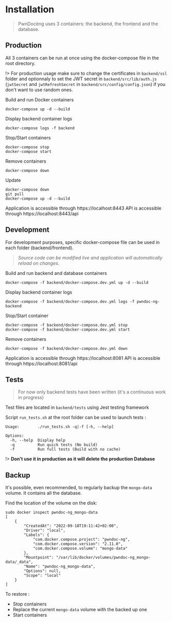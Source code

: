 # Installation

> PwnDocèng uses 3 containers: the backend, the frontend and the database.

## Production

All 3 containers can be run at once using the docker-compose file in the root directory.

!> For production usage make sure to change the certificates in `backend/ssl` folder and optionnaly to set the JWT secret in `backend/src/lib/auth.js` (`jwtSecret` and `jwtRefreshSecret` in `backend/src/config/config.json`) if you don't want to use random ones.

Build and run Docker containers

```
docker-compose up -d --build
```

Display backend container logs

```
docker-compose logs -f backend
```

Stop/Start containers

```
docker-compose stop
docker-compose start
```

Remove containers

```
docker-compose down
```

Update

```
docker-compose down
git pull
docker-compose up -d --build
```

Application is accessible through https://localhost:8443
API is accessible through https://localhost:8443/api

## Development

For development purposes, specific docker-compose file can be used in each folder (backend/frontend).

> *Source code can be modified live and application will automatically reload on changes.*

Build and run backend and database containers

```
docker-compose -f backend/docker-compose.dev.yml up -d --build
```

Display backend container logs

```
docker-compose -f backend/docker-compose.dev.yml logs -f pwndoc-ng-backend
```

Stop/Start container

```
docker-compose -f backend/docker-compose.dev.yml stop
docker-compose -f backend/docker-compose.dev.yml start
```

Remove containers

```
docker-compose -f backend/docker-compose.dev.yml down
```

Application is accessible through https://localhost:8081
API is accessible through https://localhost:8081/api

## Tests

> For now only backend tests have been written (it's a continuous work in progress)

Test files are located in `backend/tests` using Jest testing framework

Script `run_tests.sh` at the root folder can be used to launch tests :

```
Usage:        ./run_tests.sh -q|-f [-h, --help]

Options:
  -h, --help  Display help
  -q          Run quick tests (No build)
  -f          Run full tests (Build with no cache)
```

!> **Don't use it in production as it will delete the production Database**

## Backup

It's possible, even recommended, to regularly backup the `mongo-data` volume. It contains all the database.

Find the location of the volume on the disk:

```
sudo docker inspect pwndoc-ng_mongo-data
[
    {
        "CreatedAt": "2022-09-18T19:11:42+02:00",
        "Driver": "local",
        "Labels": {
            "com.docker.compose.project": "pwndoc-ng",
            "com.docker.compose.version": "2.11.0",
            "com.docker.compose.volume": "mongo-data"
        },
        "Mountpoint": "/var/lib/docker/volumes/pwndoc-ng_mongo-data/_data",
        "Name": "pwndoc-ng_mongo-data",
        "Options": null,
        "Scope": "local"
    }
]
```

To restore :

- Stop containers
- Replace the current `mongo-data` volume with the backed up one
- Start containers
